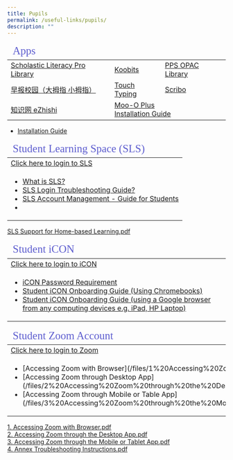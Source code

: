 ```yaml
---
title: Pupils
permalink: /useful-links/pupils/
description: ""
---
```

<table>
<thead>
	<tr ><td colspan=3 style="font-family:impact; font-size:25px; color:rgb(94,94,207)">Apps</td></tr>
	</thead>
	<tbody>
		<tr>
			<td><a href="https://slz02.scholasticlearningzone.com/resources/dp-int/dist/#/login3/SGPDT3K" target="_blank">Scholastic Literacy Pro Library</a></td>
			<td><a href="https://member.koobits.com/" target="_blank">Koobits</a></td>
			<td><a href="https://schoolibrary.moe.edu.sg/punggolpri/cgi-bin/spydus.exe/MSGTRN/WPAC/HOME" target="_blank">PPS OPAC Library</a></td>
		</tr>
		<tr>
			<td><a href="https://zbschools.sg/" target="_blank">早报校园（大拇指 小拇指）</a></td>
			<td><a href="http://www.mindclickonline.com/" target="_blank">Touch Typing</a></td>
			<td><a href="https://www.literatu.com" target="_blank">Scribo</a></td>
		</tr>
				<tr>
					<td><a href="https://www.ezhishi.net/Contents/" target="_blank">知识网 eZhishi</a></td>		
					<td colspan=2><a href="https://plus.moo-o.com/" target="_blank">Moo-O Plus</a><br>	
					<a href="\files\MooOPlus_Installation_guide_for_Student_2020.pdf">Installation Guide</a></td>
				</tr>		
	</tbody>
	</table>




*   [Installation Guide](/files/Installation%20guide%20for%20Student%202020%20(Moo-O%20Plus).pdf)


<table>
<thead>
	<tr >
		<td colspan=2 style="font-family:impact; font-size:25px; color:rgb(94,94,207)">Student Learning Space (SLS)</td>
	</tr>
</thead>
<tbody>
		<tr>
			<td style="border: solid 0px black"><a href="https://learning.moe.edu.sg/" target="_blank">Click here to login to SLS</a>
	</tr>
	<tr>
		<td><ul><li><a href="https://www.youtube.com/watch?v=eKIHRVWxYPI" target="_blank">What is SLS?</a></li>
			<li><a href="https://static.learning.moe.edu.sg/UserGuide/login-troubleshooting.html" target="_blank">SLS Login Troubleshooting Guide?</a></li>
				<li><a href="http://shorturl.at/kuPV4" target="_blank">SLS Account Management - Guide for Students</a></li>
			<li></li>
			</ul></td>
		</tr>
</tbody>
</table>

[SLS Support for Home-based Learning.pdf](/files/SLS%20Support%20for%20Home-based%20Learning.pdf)

<table>
<thead>
	<tr >
		<td colspan=2 style="font-family:impact; font-size:25px; color:rgb(94,94,207)">Student iCON</td>
	</tr>
</thead>
<tbody>
		<tr>
			<td style="border: solid 0px black"><a href="https://workspace.google.com/dashboard" target="_blank">Click here to login to iCON</a>
	</tr>
	<tr>
		<td><ul><li><a href="https://drive.google.com/file/d/1GjW93FmNQh-KE_ZFXEla6WhfwilkJlPV/view?usp=sharing" target="_blank">iCON Password Requirement</a></li>
			<li><a href="https://drive.google.com/file/d/1xfODmtFNFVDerq98M8DEz0lOUSBk2-o0/view" target="_blank">Student iCON Onboarding Guide (Using Chromebooks)</a></li>
				<li><a href="https://drive.google.com/file/d/1kACPz5QDLl_LtL3YdZDgOwqEP7Tsju2g/view" target="_blank">Student iCON Onboarding Guide (using a Google browser from any computing devices e.g. iPad, HP Laptop)</a></li>
			</ul></td>
		</tr>
</tbody>
</table>

<table>
<thead>
	<tr >
		<td colspan=2 style="font-family:impact; font-size:25px; color:rgb(94,94,207)">Student Zoom Account</td>
	</tr>
</thead>
<tbody>
		<tr>
			<td style="border: solid 0px black"><a href="https://students-edu-sg.zoom.us/" target="_blank">Click here to login to Zoom</a>
	</tr>
	<tr>
		<td><ul>
			<li>[Accessing Zoom with Browser](/files/1%20Accessing%20Zoom%20with%20Browser.pdf)</li>
			<li>[Accessing Zoom through Desktop App](/files/2%20Accessing%20Zoom%20through%20the%20Desktop%20App.pdf)</li>
			<li>[Accessing Zoom through Mobile or Table App](/files/3%20Accessing%20Zoom%20through%20the%20Mobile%20or%20Tablet%20App.pdf)</li>
			</li></li>
			</ul></td>
		</tr>
</tbody>
</table>


[1\. Accessing Zoom with Browser.pdf](/files/1%20Accessing%20Zoom%20with%20Browser.pdf)   
[2\. Accessing Zoom through the Desktop App.pdf](/files/2%20Accessing%20Zoom%20through%20the%20Desktop%20App.pdf)    
[3\. Accessing Zoom through the Mobile or Tablet App.pdf](/files/3%20Accessing%20Zoom%20through%20the%20Mobile%20or%20Tablet%20App.pdf)    
[4\. Annex Troubleshooting Instructions.pdf](/files/4%20Annex%20Troubleshooting%20Instructions.pdf)